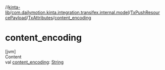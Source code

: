 //[kinta-lib](../../../../index.md)/[com.dailymotion.kinta.integration.transifex.internal.model](../../index.md)/[TxPushResourcePayload](../index.md)/[TxAttributes](index.md)/[content_encoding](content_encoding.md)



# content_encoding  
[jvm]  
Content  
val [content_encoding](content_encoding.md): [String](https://kotlinlang.org/api/latest/jvm/stdlib/kotlin/-string/index.html)  



